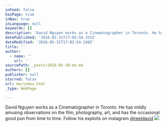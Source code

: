 ```yaml
---
inFeed: false
hasPage: true
inNav: true
inLanguage: null
keywords: []
description: 'David Nguyen works as a Cinematographer in Toronto. He has mildly amusing observations on the film, photography, art, and has the occasional good pun from time to time. Follow his exploits on instagram @reeldavid'
datePublished: '2016-05-31T17:05:58.351Z'
dateModified: '2016-05-31T17:02:54.240Z'
title: ''
author:
  - name: ''
    url: ''
sourcePath: _posts/2016-05-30-me.md
authors: []
publisher: null
starred: false
url: me/index.html
_type: WebPage

---
```

David Nguyen works as a Cinematographer in Toronto. He has mildly amusing observations on the film, photography, art, and has the occasional good pun from time to time. Follow his exploits on instagram [@reeldavid][0]
![](https://the-grid-user-content.s3-us-west-2.amazonaws.com/1175c0e3-c39d-4fe1-a723-dc855a35bffb.jpg)

[0]: https://www.instagram.com/reeldavid/